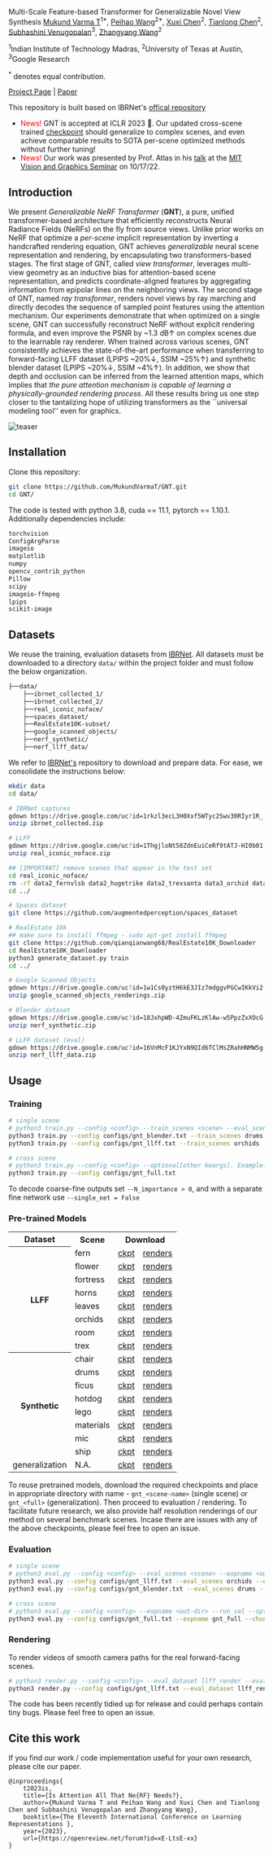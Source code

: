 Multi-Scale Feature-based Transformer for Generalizable Novel View Synthesis
[Mukund Varma T](https://mukundvarmat.github.io/)<sup>1*</sup>,
[Peihao Wang](https://peihaowang.github.io/)<sup>2*</sup>,
[Xuxi Chen](https://xxchen.site/)<sup>2</sup>,
[Tianlong Chen](https://tianlong-chen.github.io/)<sup>2</sup>,
[Subhashini Venugopalan](https://vsubhashini.github.io/)<sup>3</sup>,
[Zhangyang Wang](https://vita-group.github.io/)<sup>2</sup>

<sup>1</sup>Indian Institute of Technology Madras, <sup>2</sup>University of Texas at Austin, <sup>3</sup>Google Research

<sup>*</sup> denotes equal contribution.

[Project Page](https://vita-group.github.io/GNT) | [Paper](https://arxiv.org/abs/2207.13298)

This repository is built based on IBRNet's [offical repository](https://github.com/googleinterns/IBRNet)

<ul>
  <li><span style="color: red">News!</span> GNT is accepted at ICLR 2023 🎉. Our updated cross-scene trained <a href="https://github.com/VITA-Group/GNT#pre-trained-models">checkpoint</a> should generalize to complex scenes, and even achieve comparable results to SOTA per-scene optimized methods without further tuning!</li>
  <li><span style="color: red">News!</span> Our work was presented by Prof. Atlas in his <a href="https://mit.zoom.us/rec/play/O-E4BZQZLc4km4Xd9EFXrMleMBPVoxK73HzZwo7iEmndSZb--QJXHoo4apFKWT_VEA09TQSO7p6CkIuw.q0ReKAVz5tfsS2Ye?continueMode=true&_x_zm_rtaid=GwwbZYSBSbqSZaZ-b10Qqw.1666125821172.50b38719911eea3b66d299aac233d421&_x_zm_rhtaid=94">talk</a> at the <a href="https://sites.google.com/view/visionseminar">MIT Vision and Graphics Seminar</a> on 10/17/22.</li>
</ul>

## Introduction

We present <i>Generalizable NeRF Transformer</i> (<b>GNT</b>), a pure, unified transformer-based architecture that efficiently reconstructs Neural Radiance Fields (NeRFs) on the fly from source views.
Unlike prior works on NeRF that optimize a <i>per-scene</i> implicit representation by inverting a handcrafted rendering equation, GNT achieves <i>generalizable</i> neural scene representation and rendering, by encapsulating two transformers-based stages.
The first stage of GNT, called <i>view transformer</i>, leverages multi-view geometry as an inductive bias for attention-based scene representation, and predicts coordinate-aligned features by aggregating information from epipolar lines on the neighboring views.
The second stage of GNT, named <i>ray transformer</i>, renders novel views by ray marching and directly decodes the sequence of sampled point features using the attention mechanism.
Our experiments demonstrate that when optimized on a single scene, GNT can successfully reconstruct NeRF without explicit rendering formula, and even improve the PSNR by ~1.3 dB&uarr; on complex scenes due to the learnable ray renderer.
When trained across various scenes, GNT consistently achieves the state-of-the-art performance when transferring to forward-facing LLFF dataset (LPIPS ~20%&darr;, SSIM ~25%&uarr;) and synthetic blender dataset (LPIPS ~20%&darr;, SSIM ~4%&uarr;).
In addition, we show that depth and occlusion can be inferred from the learned attention maps, which implies that <i>the pure attention mechanism is capable of learning a physically-grounded rendering process</i>.
All these results bring us one step closer to the tantalizing hope of utilizing transformers as the ``universal modeling tool'' even for graphics.

![teaser](docs/assets/overview.png)

## Installation

Clone this repository:

```bash
git clone https://github.com/MukundVarmaT/GNT.git
cd GNT/
```

The code is tested with python 3.8, cuda == 11.1, pytorch == 1.10.1. Additionally dependencies include: 

```bash
torchvision
ConfigArgParse
imageio
matplotlib
numpy
opencv_contrib_python
Pillow
scipy
imageio-ffmpeg
lpips
scikit-image
```

## Datasets

We reuse the training, evaluation datasets from [IBRNet](https://github.com/googleinterns/IBRNet). All datasets must be downloaded to a directory `data/` within the project folder and must follow the below organization. 
```bash
├──data/
    ├──ibrnet_collected_1/
    ├──ibrnet_collected_2/
    ├──real_iconic_noface/
    ├──spaces_dataset/
    ├──RealEstate10K-subset/
    ├──google_scanned_objects/
    ├──nerf_synthetic/
    ├──nerf_llff_data/
```
We refer to [IBRNet's](https://github.com/googleinterns/IBRNet) repository to download and prepare data. For ease, we consolidate the instructions below:
```bash
mkdir data
cd data/

# IBRNet captures
gdown https://drive.google.com/uc?id=1rkzl3ecL3H0Xxf5WTyc2Swv30RIyr1R_
unzip ibrnet_collected.zip

# LLFF
gdown https://drive.google.com/uc?id=1ThgjloNt58ZdnEuiCeRf9tATJ-HI0b01
unzip real_iconic_noface.zip

## [IMPORTANT] remove scenes that appear in the test set
cd real_iconic_noface/
rm -rf data2_fernvlsb data2_hugetrike data2_trexsanta data3_orchid data5_leafscene data5_lotr data5_redflower
cd ../

# Spaces dataset
git clone https://github.com/augmentedperception/spaces_dataset

# RealEstate 10k
## make sure to install ffmpeg - sudo apt-get install ffmpeg
git clone https://github.com/qianqianwang68/RealEstate10K_Downloader
cd RealEstate10K_Downloader
python3 generate_dataset.py train
cd ../

# Google Scanned Objects
gdown https://drive.google.com/uc?id=1w1Cs0yztH6kE3JIz7mdggvPGCwIKkVi2
unzip google_scanned_objects_renderings.zip

# Blender dataset
gdown https://drive.google.com/uc?id=18JxhpWD-4ZmuFKLzKlAw-w5PpzZxXOcG
unzip nerf_synthetic.zip

# LLFF dataset (eval)
gdown https://drive.google.com/uc?id=16VnMcF1KJYxN9QId6TClMsZRahHNMW5g
unzip nerf_llff_data.zip
```

## Usage

### Training

```bash
# single scene
# python3 train.py --config <config> --train_scenes <scene> --eval_scenes <scene> --optional[other kwargs]. Example:
python3 train.py --config configs/gnt_blender.txt --train_scenes drums --eval_scenes drums
python3 train.py --config configs/gnt_llff.txt --train_scenes orchids --eval_scenes orchids

# cross scene
# python3 train.py --config <config> --optional[other kwargs]. Example:
python3 train.py --config configs/gnt_full.txt 
```

To decode coarse-fine outputs set `--N_importance > 0`, and with a separate fine network use `--single_net = False`

### Pre-trained Models

<table>
  <tr>
    <th>Dataset</th>
    <th>Scene</th>
    <th colspan=2>Download</th>
  </tr>
  <tr>
    <th rowspan=8>LLFF</th>
    <td>fern</td>
    <td><a href="https://drive.google.com/file/d/18wWmOh4v0yFP9Q3nyqpN82N-szYFJrf8/view?usp=sharing">ckpt</a></td>
    <td><a href="https://drive.google.com/drive/folders/12AcHS17HwVfFYMVX_t6dQU5c5jXOxtWg?usp=share_link">renders</a></td>
  </tr>
  <tr>
    <td>flower</td>
    <td><a href="https://drive.google.com/file/d/1JPNHvCsQljUDPFZwrZ0KoxJWGgb1ik-H/view?usp=share_link">ckpt</a></td>
    <td><a href="https://drive.google.com/drive/folders/1xbVFzEEcJtaFJaewdXvaScUpSDhKpom9?usp=share_link">renders</a></td>
  </tr>
  <tr>
    <td>fortress</td>
    <td><a href="https://drive.google.com/file/d/1rDS3Ci0L4mhb2ju-2iqeLwC8fokzuM9I/view?usp=share_link">ckpt</a></td>
    <td><a href="https://drive.google.com/drive/folders/1AIkIZw1drGjYyZaK8048FWGjDXhnNaKA?usp=share_link">renders</a></td>
  </tr>
  <tr>
    <td>horns</td>
    <td><a href="https://drive.google.com/file/d/13hszXGhJ4Z9k3-NIJ9TlwSpw9c1zuzuW/view?usp=share_link">ckpt</a></td>
    <td><a href="https://drive.google.com/drive/folders/1_CeRcd5VLFa1_NWIGu1qp2EN2GEmD3df?usp=share_link">renders</a></td>
  </tr>
  <tr>
    <td>leaves</td>
    <td><a href="https://drive.google.com/file/d/1wi4WA39lU0pdhkbyXlFePX9Vz8nSsDpe/view?usp=share_link">ckpt</a></td>
    <td><a href="https://drive.google.com/drive/folders/1UXMW9_8eellesWkhP_VcIcC6VQy1QCnB?usp=share_link">renders</a></td>
  </tr>
  <tr>
    <td>orchids</td>
    <td><a href="https://drive.google.com/file/d/1RM0eZuF3Jn6Jpfd_LvixVcUaLNtpyKbX/view?usp=share_link">ckpt</a></td>
    <td><a href="https://drive.google.com/drive/folders/1Wuxp1_mM8TQh5j8W1GHzGVmFZVbl0gul?usp=share_link">renders</a></td>
  </tr>
  <tr>
    <td>room</td>
    <td><a href="https://drive.google.com/file/d/1DWtcPxMv7UceRkUrnRTKZ_-0RcxSnn12/view?usp=share_link">ckpt</a></td>
    <td><a href="https://drive.google.com/drive/folders/1tlNBWH304jyBjbE8NCw1ysvtU53mglLg?usp=share_link">renders</a></td>
  </tr>
  <tr>
    <td>trex</td>
    <td><a href="https://drive.google.com/file/d/1j2JQ7MkuWQe8vAaatFfRzFROLTZf9dba/view?usp=share_link">ckpt</a></td>
    <td><a href="https://drive.google.com/drive/folders/1pW0Di9nE8q5KqffL7fVze2Wu_Jts8mAW?usp=share_link">renders</a></td>
  </tr>
  <tr>
    <th rowspan=8>Synthetic</th>
    <td>chair</td>
    <td><a href="https://drive.google.com/file/d/1kSwVw03Df2JJbl-tkDgt03RcnZ8aXKPP/view?usp=share_link">ckpt</a></td>
    <td><a href="https://drive.google.com/drive/folders/1pKeJmH4jMrnjbN3uELVlddfxSzoQDuCz?usp=share_link">renders</a></td>
  </tr>
  <tr>
    <td>drums</td>
    <td><a href="https://drive.google.com/file/d/1YgUopHb5LXwmXlB7CDC7DF0bwjprH15W/view?usp=share_link">ckpt</a></td>
    <td><a href="https://drive.google.com/drive/folders/10BAz_FmOFEEySKn__LqVcFVudNCRUie-?usp=share_link">renders</a></td>
  </tr>
  <tr>
    <td>ficus</td>
    <td><a href="https://drive.google.com/file/d/1vizXtpTWmmPcZhWOzMXYXwM-7ReQbfuX/view?usp=share_link">ckpt</a></td>
    <td><a href="https://drive.google.com/drive/folders/1uDr7ocb-9RlpK9L6vgxbC5d4g53H7WY1?usp=share_link">renders</a></td>
  </tr>
  <tr>
    <td>hotdog</td>
    <td><a href="https://drive.google.com/file/d/1kjAi7Ff9lAnBZyWfmvH4APg-Kg508SaZ/view?usp=share_link">ckpt</a></td>
    <td><a href="https://drive.google.com/drive/folders/1NHVZFSBIoVkNsrR7teSt7OVVJJVF9oaO?usp=share_link">renders</a></td>
  </tr>
  <tr>
    <td>lego</td>
    <td><a href="https://drive.google.com/file/d/1IbhbBr5XfxQz0jSQM3nLX_htTbvc59kj/view?usp=share_link">ckpt</a></td>
    <td><a href="https://drive.google.com/drive/folders/1BHzWiCNmGwa2FmgFAqql1SC7jkHM1clK?usp=share_link">renders</a></td>
  </tr>
  <tr>
    <td>materials</td>
    <td><a href="https://drive.google.com/file/d/13H6SzaHCj6NbB0BgNkE8kVRjFOZys4dx/view?usp=share_link">ckpt</a></td>
    <td><a href="https://drive.google.com/drive/folders/1rxCI5F-36gBUv6wO3REcGZs396YVm_7d?usp=share_link">renders</a></td>
  </tr>
  <tr>
    <td>mic</td>
    <td><a href="https://drive.google.com/file/d/1fxHOPPKD1SaSy8aDC3iIDS41Rbkui1r9/view?usp=share_link">ckpt</a></td>
    <td><a href="https://drive.google.com/drive/folders/1m64tU7Kl37Y6ToDFrJ65_OcMKbgpVpBq?usp=share_link">renders</a></td>
  </tr>
  <tr>
    <td>ship</td>
    <td><a href="https://drive.google.com/file/d/16nLEu0pINfPJ46MbDkxgOEqnWo8hqAAF/view?usp=share_link">ckpt</a></td>
    <td><a href="https://drive.google.com/drive/folders/1SQCCDxUdzlBJuagvRMkW0uowshNqY9xV?usp=share_link">renders</a></td>
  </tr>
  <tr>
    <td>generalization</td>
    <td>N.A.</td>
    <td><a href="https://drive.google.com/file/d/1AMN0diPeHvf2fw53IO5EE2Qp4os5SkoX/view?usp=share_link">ckpt</a></td>
    <td><a href="https://drive.google.com/drive/folders/1XW-uCao0WRyf5I94pdhW2H2wIcwZPrAu?usp=share_link">renders</a></td>
  </tr>
</table>

To reuse pretrained models, download the required checkpoints and place in appropriate directory with name - `gnt_<scene-name>` (single scene) or `gnt_<full>` (generalization). Then proceed to evaluation / rendering. To facilitate future research, we also provide half resolution renderings of our method on several benchmark scenes. Incase there are issues with any of the above checkpoints, please feel free to open an issue. 

### Evaluation

```bash
# single scene
# python3 eval.py --config <config> --eval_scenes <scene> --expname <out-dir> --run_val --optional[other kwargs]. Example:
python3 eval.py --config configs/gnt_llff.txt --eval_scenes orchids --expname gnt_orchids --chunk_size 500 --run_val --N_samples 192
python3 eval.py --config configs/gnt_blender.txt --eval_scenes drums --expname gnt_drums --chunk_size 500 --run_val --N_samples 192

# cross scene
# python3 eval.py --config <config> --expname <out-dir> --run_val --optional[other kwargs]. Example:
python3 eval.py --config configs/gnt_full.txt --expname gnt_full --chunk_size 500 --run_val --N_samples 192
```

### Rendering

To render videos of smooth camera paths for the real forward-facing scenes.

```bash
# python3 render.py --config <config> --eval_dataset llff_render --eval_scenes <scene> --expname <out-dir> --optional[other kwargs]. Example:
python3 render.py --config configs/gnt_llff.txt --eval_dataset llff_render --eval_scenes orchids --expname gnt_orchids --chunk_size 500 --N_samples 192
```

The code has been recently tidied up for release and could perhaps contain tiny bugs. Please feel free to open an issue.


## Cite this work

If you find our work / code implementation useful for your own research, please cite our paper.

```
@inproceedings{
    t2023is,
    title={Is Attention All That Ne{RF} Needs?},
    author={Mukund Varma T and Peihao Wang and Xuxi Chen and Tianlong Chen and Subhashini Venugopalan and Zhangyang Wang},
    booktitle={The Eleventh International Conference on Learning Representations },
    year={2023},
    url={https://openreview.net/forum?id=xE-LtsE-xx}
}
```
